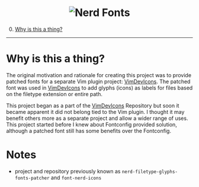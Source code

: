 <h1 align="center">
	<img src="https://raw.githubusercontent.com/ryanoasis/nerd-fonts/master/images/nerd-fonts-logo.svg?sanitize=true" alt="Nerd Fonts" />
</h1>


0. [Why is this a thing?](#why)

---


# Why is this a thing?

The original motivation and rationale for creating this project was to provide patched fonts for a separate Vim plugin project: [VimDevIcons]. The patched font was used in [VimDevIcons] to add glyphs (icons) as labels for files based on the filetype extension or entire path.

This project began as a part of the [VimDevIcons] Repository but soon it became apparent it did not belong tied to the Vim plugin. I thought it may benefit others more as a separate project and allow a wider range of uses. This project started before I knew about Fontconfig provided solution, although a patched font still has some benefits over the Fontconfig.

# Notes

* project and repository previously known as `nerd-filetype-glyphs-fonts-patcher` and `font-nerd-icons`


[VimDevIcons]:https://github.com/ryanoasis/vim-devicons "VimDevIcons Vim Plugin (external link) ➶"